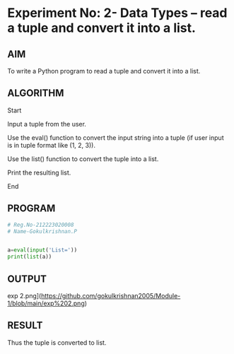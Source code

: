 # Experiment No: 2- Data Types – read a tuple and convert it into a list.
## AIM  
To write a Python program to read a tuple and convert it into a list.

## ALGORITHM  

Start

Input a tuple from the user.

Use the eval() function to convert the input string into a tuple (if user input is in tuple format like (1, 2, 3)).

Use the list() function to convert the tuple into a list.

Print the resulting list.

End
## PROGRAM
```python
# Reg.No-212223020008
# Name-Gokulkrishnan.P


a=eval(input('List='))
print(list(a))

```
## OUTPUT
exp 2.png](https://github.com/gokulkrishnan2005/Module-1/blob/main/exp%202.png)

## RESULT
Thus the tuple is converted to list.

